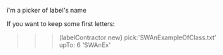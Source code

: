 i'm a picker of label's name

If you want to keep some first letters:
>>> (labelContractor new) pick:'SWAnExampleOfClass.txt' upTo: 6
'SWAnEx'
